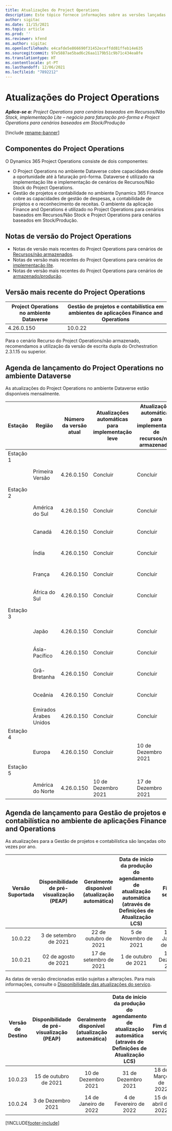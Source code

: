 ```yaml
---
title: Atualizações do Project Operations
description: Este tópico fornece informações sobre as versões lançadas do Dynamics 365 Project Operations.
author: sigitac
ms.date: 11/15/2021
ms.topic: article
ms.prod: ''
ms.reviewer: kfend
ms.author: sigitac
ms.openlocfilehash: e4cafde5e866690f31452eceffdd81ffeb14e635
ms.sourcegitcommit: 97e5887ae5bad6c26aa1179b51c9b71c434ea8fe
ms.translationtype: HT
ms.contentlocale: pt-PT
ms.lasthandoff: 12/06/2021
ms.locfileid: "7892212"
---
```

# <a name="project-operations-updates"></a>Atualizações do Project Operations

_**Aplica-se a:** Project Operations para cenários baseados em Recursos/Não Stock, implementação Lite – negócio para faturação pró-forma e Project Operations para cenários baseados em Stock/Produção_

[!include [rename-banner](~/includes/cc-data-platform-banner.md)]

## <a name="project-operations-components"></a>Componentes do Project Operations

O Dynamics 365 Project Operations consiste de dois componentes:

- O Project Operations no ambiente Dataverse cobre capacidades desde a oportunidade até à faturação pró-forma. Dataverse é utilizado na implementação lite e implementação de cenários de Recursos/Não Stock do Project Operations.
- Gestão de projetos e contabilidade no ambiente Dynamics 365 Finance cobre as capacidades de gestão de despesas, a contabilidade de projetos e o reconhecimento de receitas. O ambiente da aplicação Finance and Operations é utilizado no Project Operations para cenários baseados em Recursos/Não Stock e Project Operations para cenários baseados em Stock/Produção.

## <a name="project-operations-release-notes"></a>Notas de versão do Project Operations
- Notas de versão mais recentes do Project Operations para cenários de [Recursos/não armazenados](whats-new-nov-2021-resource-based.md).
- Notas de versão mais recentes do Project Operations para cenários de [implementação lite](../pro/whats-new/whats-new-nov-2021-lite.md).
- Notas de versão mais recentes do Project Operations para cenários de [armazenado/produção](../prod-pma/whats-new/whats-new-oct-2021-stocked.md).

## <a name="project-operations-latest-version"></a>Versão mais recente do Project Operations

| Project Operations no ambiente Dataverse | Gestão de projetos e contabilística em ambientes de aplicações Finance and Operations | 
| --- | --- |
| 4.26.0.150 | 10.0.22 |

Para o cenário Recurso do Project Operations/não armazenado, recomendamos a utilização da versão de escrita dupla do Orchestration 2.3.1.15 ou superior.

## <a name="release-schedule-for-project-operations-on-dataverse-environment"></a>Agenda de lançamento do Project Operations no ambiente Dataverse

As atualizações do Project Operations no ambiente Dataverse estão disponíveis mensalmente. 

| Estação | Região | Número da versão atual | Atualizações automáticas para implementação leve | Atualizações automáticas para implementação de recursos/não armazenados | Número da próxima versão | Próxima versão geralmente disponível |
|-----------|-----------------------|-----------------|--------------------|---------------------|---------------------|---------------------|
| Estação 1 |   &nbsp;              |    &nbsp;       | &nbsp;             |      &nbsp;         |      &nbsp;         |      &nbsp;         |
|   &nbsp;  | Primeira Versão         |  4.26.0.150     | Concluir           | Concluir            | TBD                 | 06 de Dezembro 2021   |
| Estação 2 |   &nbsp;              |    &nbsp;       | &nbsp;             |      &nbsp;         |      &nbsp;         |      &nbsp;         |
|   &nbsp;  | América do Sul         |  4.26.0.150     | Concluir           | Concluir            | TBD                 | 06 de Dezembro 2021   |
|   &nbsp;  | Canadá                |  4.26.0.150     | Concluir           | Concluir            | TBD                 | 06 de Dezembro 2021   |
|   &nbsp;  | Índia                 |  4.26.0.150     | Concluir           | Concluir            | TBD                 | 06 de Dezembro 2021   |
|   &nbsp;  | França                |  4.26.0.150     | Concluir           | Concluir            | TBD                 | 06 de Dezembro 2021   |
|   &nbsp;  | África do Sul          |  4.26.0.150     | Concluir           | Concluir            | TBD                 | 06 de Dezembro 2021   |
| Estação 3 |      &nbsp;           |     &nbsp;      |     &nbsp;         |      &nbsp;         |      &nbsp;         |      &nbsp;         |
|   &nbsp;  | Japão                 |  4.26.0.150     | Concluir           | Concluir            | TBD                 | 10 de Dezembro 2021   |
|   &nbsp;  | Ásia-Pacífico          |  4.26.0.150     | Concluir           | Concluir            | TBD                 | 10 de Dezembro 2021   |
|   &nbsp;  | Grã-Bretanha         |  4.26.0.150     | Concluir           | Concluir            | TBD                 | 10 de Dezembro 2021   |
|   &nbsp;  | Oceânia               |  4.26.0.150     | Concluir           | Concluir            | TBD                 | 10 de Dezembro 2021   |
|   &nbsp;  | Emirados Árabes Unidos  |  4.26.0.150     | Concluir           | Concluir            | TBD                 | 10 de Dezembro 2021   |
| Estação 4 |     &nbsp;            |     &nbsp;      |     &nbsp;         |      &nbsp;         |      &nbsp;         |      &nbsp;         |
|   &nbsp;  | Europa                |  4.26.0.150     | Concluir           | 10 de Dezembro 2021   | TBD                 | 17 de Dezembro 2021   |
| Estação 5 |     &nbsp;            |     &nbsp;      |     &nbsp;         |      &nbsp;         |      &nbsp;         |      &nbsp;         |
|   &nbsp;  | América do Norte         |  4.26.0.150     | 10 de Dezembro 2021  | 17 de Dezembro 2021   | TBD                 | 07 de Janeiro de 2022    |


## <a name="release-schedule-for-project-management-and-accounting-in-the-finance-and-operations-apps-environment"></a>Agenda de lançamento para Gestão de projetos e contabilística no ambiente de aplicações Finance and Operations

As atualizações para a Gestão de projetos e contabilística são lançadas oito vezes por ano.

|Versão Suportada| Disponibilidade de pré-visualização (PEAP) | Geralmente disponível (atualização automática) | Data de início da produção do agendamento de atualização automática (através de Definições de Atualização LCS) |   Fim do serviço   |
|:---------------:|:---------------------------:|:---------------------------------:|:--------------------------------------------------------------------:|:------------------:|
|     10.0.22     |      3 de setembro de 2021      |        22 de outubro de 2021           |                          5 de Novembro de 2021                            | 14 de Janeiro de 2022   |
|    10.0.21      |         02 de agosto de 2021     |           17 de setembro de 2021      |                             1 de outubro de 2021                          |  10 de Dezembro 2021 |


As datas de versão direcionadas estão sujeitas a alterações. Para mais informações, consulte o [Disponibilidade das atualizações do serviço](/dynamics365/fin-ops-core/fin-ops/get-started/public-preview-releases?toc=%2fdynamics365%2ffinance%2ftoc.json).

|Versão de Destino | Disponibilidade de pré-visualização (PEAP) | Geralmente disponível (atualização automática) | Data de início da produção do agendamento de atualização automática (através de Definições de Atualização LCS) |   Fim do serviço   |
|:---------------:|:---------------------------:|:---------------------------------:|:--------------------------------------------------------------------:|:------------------:|
|     10.0.23     |      15 de outubro de 2021       |        10 de Dezembro 2021          |                          31 de Dezembro 2021                           | 18 de Março de 2022     |
|     10.0.24     |      3 de Dezembro 2021       |        14 de Janeiro de 2022           |                          4 de Fevereiro de 2022                            | 15 de abril de 2022     |

[!INCLUDE[footer-include](../includes/footer-banner.md)]
